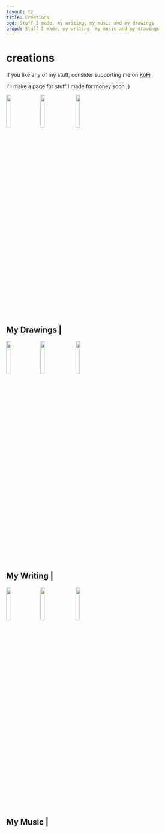 ```yaml
---
layout: t2
title: Creations
ogd: Stuff I made, my writing, my music and my drawings
propd: Stuff I made, my writing, my music and my drawings
---
```


# creations

If you like any of my stuff, consider supporting me on [KoFi <i class="ph ph-link"></i>](https://ko-fi.com/mechagic)

I'll make a page for stuff I made for money soon ;}

<img class="tilt" src="/_img/4ibispaintx.webp" style="width:15%; margin-right:15px;"><img class="tilt" src="/_img/4ibispaintx.webp" style="width:15%; margin-right:15px;">
<img class="tilt" src="/_img/4ibispaintx.webp" style="width:15%; margin-right:15px;">

<div class="bx3">
    <h2>My Drawings <i class="ph ph-paint-brush"></i> | <a style="color:var(--mn-fnt); text-decoration: overline underline;" href="drawings"><i class="ph ph-link"></i></a></h2>
</div>

<img class="tilt" src="/_img/4stimuwrite.webp" style="width:15%; margin-right:15px;"><img class="tilt" src="/_img/4stimuwrite.webp" style="width:15%; margin-right:15px;">
<img class="tilt" src="/_img/4stimuwrite.webp" style="width:15%; margin-right:15px;">
<div class="bx3">
    <h2>My Writing <i class="ph ph-pencil"></i> | <a style="color:var(--mn-fnt); text-decoration: overline underline;" href="writing"><i class="ph ph-link"></i></a></h2>
</div>

<img class="tilt" src="/_img/4beepbox.webp" style="width:15%; margin-right:15px;"><img class="tilt" src="/_img/4beepbox.webp" style="width:15%; margin-right:15px;">
<img class="tilt" src="/_img/4beepbox.webp" style="width:15%; margin-right:15px;">
<div class="bx3">
    <h2>My Music <i class="ph ph-music-notes"></i> | <a style="color:var(--mn-fnt); text-decoration: overline underline;" href="music"><i class="ph ph-link"></i></a></h2>
</div>